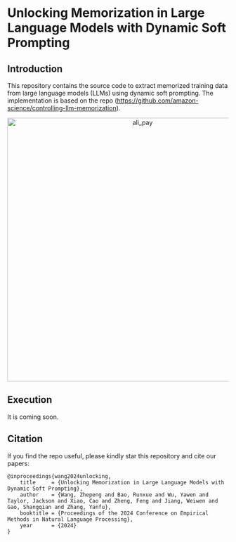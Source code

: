 # Unlocking Memorization in Large Language Models with Dynamic Soft Prompting

## Introduction
This repository contains the source code to extract memorized training data from large language models (LLMs) using dynamic soft prompting. The implementation is based on the repo (https://github.com/amazon-science/controlling-llm-memorization). 

<div align="center">
	<img src="./materials/Github_Image.png" alt="ali_pay" width="600" />
</div>

## Execution
It is coming soon.

## Citation
If you find the repo useful, please kindly star this repository and cite our papers:

```
@inproceedings{wang2024unlocking,
    title     = {Unlocking Memorization in Large Language Models with Dynamic Soft Prompting},
    author    = {Wang, Zhepeng and Bao, Runxue and Wu, Yawen and Taylor, Jackson and Xiao, Cao and Zheng, Feng and Jiang, Weiwen and Gao, Shangqian and Zhang, Yanfu},
    booktitle = {Proceedings of the 2024 Conference on Empirical Methods in Natural Language Processing},
    year      = {2024}
}
```